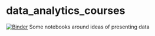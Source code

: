 # data_analytics_courses
[![Binder](https://mybinder.org/badge.svg)](https://mybinder.org/v2/gh/WesleyTheGeolien/data_analytics_courses/master)
Some notebooks around ideas of presenting data
